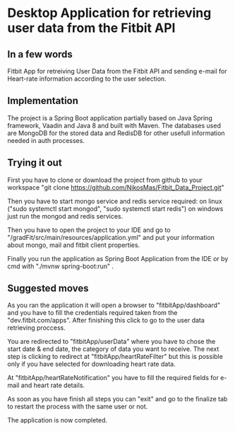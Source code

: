 # Desktop Application for retrieving user data from the Fitbit API

## Ιn a few words
Fitbit App for retreiving User Data from the Fitbit API and sending e-mail for Heart-rate information according to the user selection.

## Implementation
The project is a Spring Boot application partially based on Java Spring framework, Vaadin and Java 8 and built with Maven. The databases used are MongoDB for the stored data and RedisDB for other usefull information needed in auth processes.

## Trying it out
First you have to clone or download the project from github to your workspace "git clone https://github.com/NikosMas/Fitbit_Data_Project.git"

Then you have to start mongo service and redis service required:
on linux ("sudo systemctl start mongod", "sudo systemctl start redis")
on windows just run the mongod and redis services.
   
Then you have to open the project to your IDE and go to "/gradFit/src/main/resources/application.yml" and put your information about mongo, mail and fitbit client properties. 

Finally you run the application as Spring Boot Application from the IDE or by cmd with "./mvnw spring-boot:run" .

## Suggested moves
As you ran the application it will open a browser to "fitbitApp/dashboard" and you have to fill the credentials required taken from the "dev.fitbit.com/apps". After finishing this click to go to the user data retrieving proccess.

You are redirected to "fitbitApp/userData" where you have to chose the start date & end date, the category of data you want to receive. The next step is clicking to redirect at "fitbitApp/heartRateFilter" but this is possible only if you have selected for downloading heart rate data.

At "fitbitApp/heartRateNotification" you have to fill the required fields for e-mail and heart rate details.

As soon as you have finish all steps you can "exit" and go to the finalize tab to restart the process with the same user or not.

The application is now completed.


   
